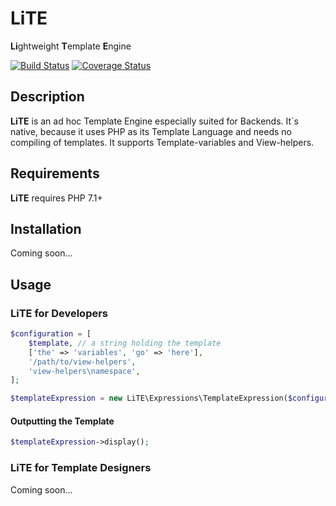 # LiTE
**Li**ghtweight **T**emplate **E**ngine

[![Build Status](https://travis-ci.org/tpawl/LiTE.svg?branch=master)](https://travis-ci.org/tpawl/LiTE) [![Coverage Status](https://coveralls.io/repos/github/tpawl/LiTE/badge.svg)](https://coveralls.io/github/tpawl/LiTE)

## Description

**LiTE** is an ad hoc Template Engine especially suited for Backends. It´s native, because it uses PHP as its Template Language and needs no compiling of templates. It supports Template-variables and View-helpers.

## Requirements

**LiTE** requires PHP 7.1+

## Installation

Coming soon...

## Usage

### LiTE for Developers

```php
$configuration = [
    $template, // a string holding the template
    ['the' => 'variables', 'go' => 'here'],
    '/path/to/view-helpers',
    'view-helpers\namespace',
];

$templateExpression = new LiTE\Expressions\TemplateExpression($configuration);
```

#### Outputting the Template

```php
$templateExpression->display();
```

### LiTE for Template Designers

Coming soon...
